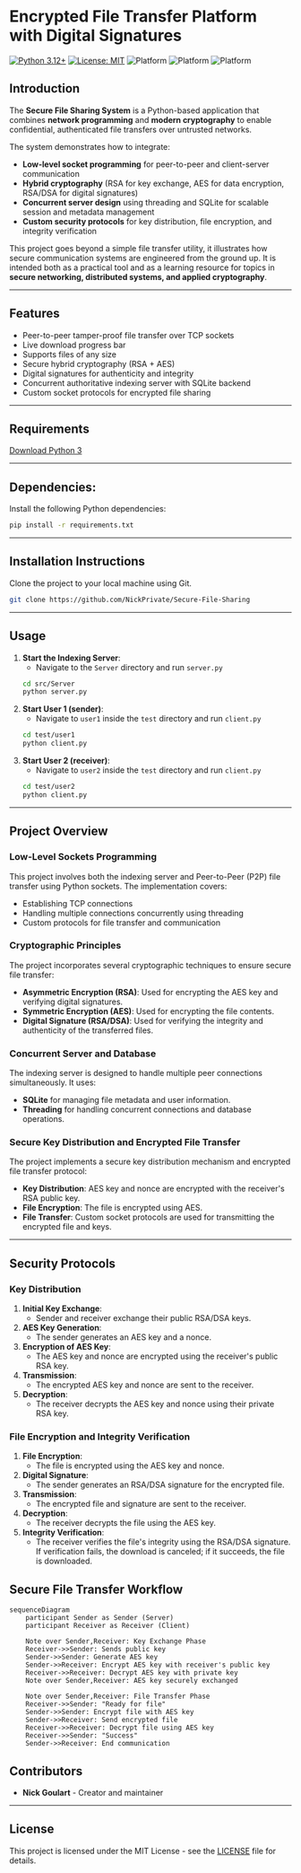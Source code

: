 # Encrypted File Transfer Platform with Digital Signatures

[![Python 3.12+](https://img.shields.io/badge/Python-3.12+-blue.svg)](https://www.python.org/downloads/)  [![License: MIT](https://img.shields.io/badge/License-GPL--2.0-green.svg)](LICENSE)  ![Platform](https://img.shields.io/badge/Platform-Ubuntu%2024.04%2B-orange) ![Platform](https://img.shields.io/badge/Platform-Windows_10/11-orange) ![Platform](https://img.shields.io/badge/Platform-Mac_OS-orange)

## Introduction
The **Secure File Sharing System** is a Python-based application that combines **network programming** and **modern cryptography** to enable confidential, authenticated file transfers over untrusted networks.  

The system demonstrates how to integrate:  
- **Low-level socket programming** for peer-to-peer and client-server communication  
- **Hybrid cryptography** (RSA for key exchange, AES for data encryption, RSA/DSA for digital signatures)  
- **Concurrent server design** using threading and SQLite for scalable session and metadata management  
- **Custom security protocols** for key distribution, file encryption, and integrity verification  

This project goes beyond a simple file transfer utility, it illustrates how secure communication systems are engineered from the ground up. It is intended both as a practical tool and as a learning resource for topics in **secure networking, distributed systems, and applied cryptography**.

---

## Features
- Peer-to-peer tamper-proof file transfer over TCP sockets
- Live download progress bar
- Supports files of any size
- Secure hybrid cryptography (RSA + AES)  
- Digital signatures for authenticity and integrity  
- Concurrent authoritative indexing server with SQLite backend  
- Custom socket protocols for encrypted file sharing

---

## Requirements
[Download Python 3](https://www.python.org/downloads/)
 
---

## Dependencies:
Install the following Python dependencies:
```bash
pip install -r requirements.txt
```

---

## Installation Instructions

Clone the project to your local machine using Git.

```bash
git clone https://github.com/NickPrivate/Secure-File-Sharing
```

---

## Usage

1. **Start the Indexing Server**:
   - Navigate to the `Server` directory and run `server.py`
   ```bash
   cd src/Server
   python server.py
   ```
2. **Start User 1 (sender)**:
   - Navigate to `user1` inside the `test` directory and run `client.py`
   ```bash
   cd test/user1
   python client.py
   ```
3. **Start User 2 (receiver)**:
   - Navigate to `user2` inside the `test` directory and run `client.py`
   ```bash
   cd test/user2
   python client.py
   ```
---

## Project Overview

### Low-Level Sockets Programming
This project involves both the indexing server and Peer-to-Peer (P2P) file transfer using Python sockets. The implementation covers:
- Establishing TCP connections
- Handling multiple connections concurrently using threading
- Custom protocols for file transfer and communication

### Cryptographic Principles
The project incorporates several cryptographic techniques to ensure secure file transfer:
- **Asymmetric Encryption (RSA)**: Used for encrypting the AES key and verifying digital signatures.
- **Symmetric Encryption (AES)**: Used for encrypting the file contents.
- **Digital Signature (RSA/DSA)**: Used for verifying the integrity and authenticity of the transferred files.

### Concurrent Server and Database
The indexing server is designed to handle multiple peer connections simultaneously. It uses:
- **SQLite** for managing file metadata and user information.
- **Threading** for handling concurrent connections and database operations.

### Secure Key Distribution and Encrypted File Transfer
The project implements a secure key distribution mechanism and encrypted file transfer protocol:
- **Key Distribution**: AES key and nonce are encrypted with the receiver's RSA public key.
- **File Encryption**: The file is encrypted using AES.
- **File Transfer**: Custom socket protocols are used for transmitting the encrypted file and keys.

---

## Security Protocols

### Key Distribution
1. **Initial Key Exchange**:
   - Sender and receiver exchange their public RSA/DSA keys.
2. **AES Key Generation**:
   - The sender generates an AES key and a nonce.
3. **Encryption of AES Key**:
   - The AES key and nonce are encrypted using the receiver's public RSA key.
4. **Transmission**:
   - The encrypted AES key and nonce are sent to the receiver.
5. **Decryption**:
   - The receiver decrypts the AES key and nonce using their private RSA key.

### File Encryption and Integrity Verification
1. **File Encryption**:
   - The file is encrypted using the AES key and nonce.
2. **Digital Signature**:
   - The sender generates an RSA/DSA signature for the encrypted file.
3. **Transmission**:
   - The encrypted file and signature are sent to the receiver.
4. **Decryption**:
   - The receiver decrypts the file using the AES key.
5. **Integrity Verification**:
   - The receiver verifies the file's integrity using the RSA/DSA signature. If verification fails, the download is canceled; if it succeeds, the file is downloaded.
  
## Secure File Transfer Workflow

```mermaid
sequenceDiagram
    participant Sender as Sender (Server)
    participant Receiver as Receiver (Client)

    Note over Sender,Receiver: Key Exchange Phase
    Receiver->>Sender: Sends public key
    Sender->>Sender: Generate AES key
    Sender->>Receiver: Encrypt AES key with receiver's public key
    Receiver->>Receiver: Decrypt AES key with private key
    Note over Sender,Receiver: AES key securely exchanged

    Note over Sender,Receiver: File Transfer Phase
    Receiver->>Sender: "Ready for file"
    Sender->>Sender: Encrypt file with AES key
    Sender->>Receiver: Send encrypted file
    Receiver->>Receiver: Decrypt file using AES key
    Receiver->>Sender: "Success"
    Sender->>Receiver: End communication
```

## Contributors
- **Nick Goulart** - Creator and maintainer

---

## License
This project is licensed under the MIT License - see the [LICENSE](LICENSE) file for details.



